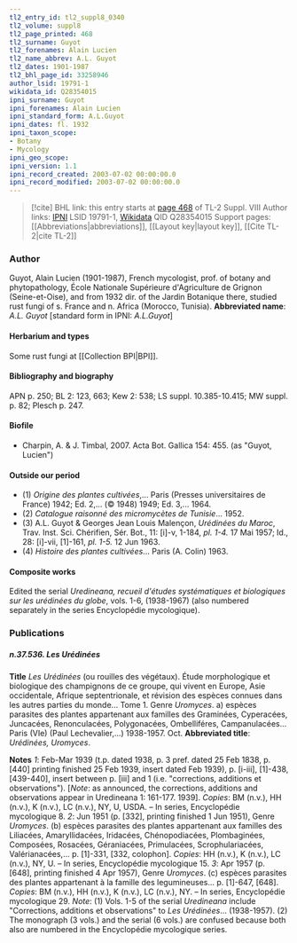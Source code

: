 ```yaml
---
tl2_entry_id: tl2_suppl8_0340
tl2_volume: suppl8
tl2_page_printed: 468
tl2_surname: Guyot
tl2_forenames: Alain Lucien
tl2_name_abbrev: A.L. Guyot
tl2_dates: 1901-1987
tl2_bhl_page_id: 33258946
author_lsid: 19791-1
wikidata_id: Q28354015
ipni_surname: Guyot
ipni_forenames: Alain Lucien
ipni_standard_form: A.L.Guyot
ipni_dates: fl. 1932
ipni_taxon_scope: 
- Botany
- Mycology
ipni_geo_scope: 
ipni_version: 1.1
ipni_record_created: 2003-07-02 00:00:00.0
ipni_record_modified: 2003-07-02 00:00:00.0
---
```


> [!cite] BHL link: this entry starts at [page 468](https://www.biodiversitylibrary.org/page/33258946) of TL-2 Suppl. VIII
> Author links: [IPNI](https://www.ipni.org/a/19791-1) LSID 19791-1, [Wikidata](https://www.wikidata.org/wiki/Q28354015) QID Q28354015
> Support pages: [[Abbreviations|abbreviations]], [[Layout key|layout key]], [[Cite TL-2|cite TL-2]]

### Author

Guyot, Alain Lucien (1901-1987), French mycologist, prof. of botany and phytopathology, École Nationale Supérieure d'Agriculture de Grignon (Seine-et-Oise), and from 1932 dir. of the Jardin Botanique there, studied rust fungi of s. France and n. Africa (Morocco, Tunisia). 
**Abbreviated name**: *A.L. Guyot* \[standard form in IPNI: *A.L.Guyot*\]

#### Herbarium and types

Some rust fungi at [[Collection BPI|BPI]].

#### Bibliography and biography

APN p. 250; BL 2: 123, 663; Kew 2: 538; LS suppl. 10.385-10.415; MW suppl. p. 82; Plesch p. 247.

#### Biofile

- Charpin, A. & J. Timbal, 2007. Acta Bot. Gallica 154: 455. (as "Guyot, Lucien")

#### Outside our period

- (1) *Origine des plantes cultivées*,... Paris (Presses universitaires de France) 1942; Ed. 2,... (© 1948) 1949; Ed. 3,... 1964.
- (2) *Catalogue raisonné des micromycètes de Tunisie*... 1952.
- (3) A.L. Guyot & Georges Jean Louis Malençon, *Urédinées du Maroc*, Trav. Inst. Sci. Chérifien, Sér. Bot., 11: \[i\]-v, 1-184, *pl. 1-4.* 17 Mai 1957; Id., 28: \[i\]-vii, \[1\]-161, *pl. 1-5.* 12 Jun 1963.
- (4) *Histoire des plantes cultivées*... Paris (A. Colin) 1963.

#### Composite works

Edited the serial *Uredineana, recueil d'études systématiques et biologiques sur les urédinées du globe*, vols. 1-6, (1938-1967) (also numbered separately in the series Encyclopédie mycologique).

### Publications

##### n.37.536. Les Urédinées

**Title**
*Les Urédinées* (ou rouilles des végétaux). Étude morphologique et biologique des champignons de ce groupe, qui vivent en Europe, Asie occidentale, Afrique septentrionale, et révision des espèces connues dans les autres parties du monde... Tome 1. Genre *Uromyces*. a) espèces parasites des plantes appartenant aux familles des Graminées, Cyperacées, Juncacées, Renonculacées, Polygonacées, Ombelliféres, Campanulacées... Paris (VIe) (Paul Lechevalier,...) 1938-1957. Oct.
**Abbreviated title**: *Urédinées, Uromyces*.

**Notes**
*1*: Feb-Mar 1939 (t.p. dated 1938, p. 3 pref. dated 25 Feb 1838, p. \[440\] printing finished 25 Feb 1939, insert dated Feb 1939), p. \[i-iii\], \[1\]-438, \[439-440\], insert between p. \[iii\] and 1 (i.e. "corrections, additions et observations"). \[*Note*: as announced, the corrections, additions and observations appear in Uredineana 1: 161-177. 1939\]. *Copies*: BM (n.v.), HH (n.v.), K (n.v.), LC (n.v.), NY, U, USDA. – In series, Encyclopédie mycologique 8.
*2*: Jun 1951 (p. \[332\], printing finished 1 Jun 1951), Genre *Uromyces*. (b) espèces parasites des plantes appartenant aux familles des Liliacées, Amaryllidacées, Iridacées, Chénopodiacées, Plombaginées, Composées, Rosacées, Géraniacées, Primulacées, Scrophulariacées, Valérianacées,... p. \[1\]-331, \[332, colophon\]. *Copies*: HH (n.v.), K (n.v.), LC (n.v.), NY, U. – In series, Encyclopédie mycologique 15.
*3*: Apr 1957 (p. \[648\], printing finished 4 Apr 1957), Genre *Uromyces*. (c) espèces parasites des plantes appartenant à la famille des legumineuses... p. \[1\]-647, \[648\]. *Copies*: BM (n.v.), HH (n.v.), K (n.v.), LC (n.v.), NY. – In series, Encyclopédie mycologique 29.
*Note*: (1) Vols. 1-5 of the serial *Uredineana* include "Corrections, additions et observations" to *Les Urédinées*... (1938-1957). (2) The monograph (3 vols.) and the serial (6 vols.) are confused because both also are numbered in the Encyclopédie mycologique series.

